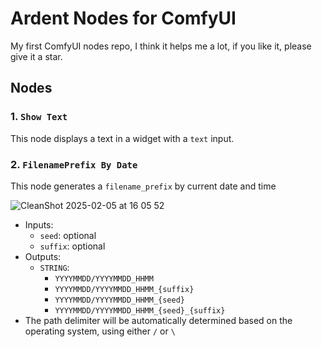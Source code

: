 # Ardent Nodes for ComfyUI

My first ComfyUI nodes repo, I think it helps me a lot, if you like it, please give it a star.

## Nodes

### 1. `Show Text`

This node displays a text in a widget with a `text` input.

### 2. `FilenamePrefix By Date`

This node generates a `filename_prefix` by current date and time

![CleanShot 2025-02-05 at 16 05 52](https://github.com/user-attachments/assets/445fc882-801f-436f-b298-50c625a32d91)

- Inputs:
  - `seed`: optional
  - `suffix`: optional
- Outputs:
  - `STRING`:
    - `YYYYMMDD/YYYYMMDD_HHMM`
    - `YYYYMMDD/YYYYMMDD_HHMM_{suffix}`
    - `YYYYMMDD/YYYYMMDD_HHMM_{seed}`
    - `YYYYMMDD/YYYYMMDD_HHMM_{seed}_{suffix}`
- The path delimiter will be automatically determined based on the operating system, using either `/` or `\`
